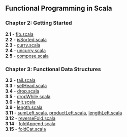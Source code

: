 ## Functional Programming in Scala
### Chapter 2: Getting Started
**2.1** - [fib.scala](ch2/fib.scala)<br>
**2.2** - [isSorted.scala](ch2/isSorted.scala)<br>
**2.3** - [curry.scala](ch2/curry.scala)<br>
**2.4** - [uncurry.scala](ch2/uncurry.scala)<br>
**2.5** - [compose.scala](ch2/compose.scala)<br>

### Chapter 3: Functional Data Structures
**3.2** - [tail.scala](ch3/tail.scala)<br>
**3.3** - [setHead.scala](ch3/setHead.scala)<br>
**3.4** - [drop.scala](ch3/drop.scala)<br>
**3.5** - [dropWhile.scala](ch3/dropWhile.scala)<br>
**3.6** - [init.scala](ch3/init.scala)<br>
**3.9** - [length.scala](ch3/length.scala)<br>
**3.11** - [sumLeft.scala](ch3/sumLeft.scala), [productLeft.scala](ch3/productLeft.scala), [lengthLeft.scala](ch3/lengthLeft.scala)<br>
**3.12** - [reverseFold.scala](ch3/reverseFold.scala)<br>
**3.14** - [foldAppend.scala](ch3/foldAppend.scala)<br>
**3.15** - [foldCat.scala](ch3/foldCat.scala)<br>
